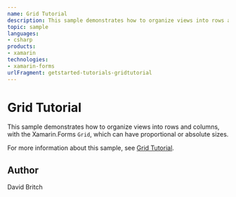 ```yaml
---
name: Grid Tutorial
description: This sample demonstrates how to organize views into rows and columns, with the Xamarin.Forms Grid, which can have proportional or absolute sizes.
topic: sample
languages:
- csharp
products:
- xamarin
technologies:
- xamarin-forms
urlFragment: getstarted-tutorials-gridtutorial
---
```

Grid Tutorial
==============

This sample demonstrates how to organize views into rows and columns, with the Xamarin.Forms `Grid`, which can have proportional or absolute sizes.

For more information about this sample, see [Grid Tutorial](https://docs.microsoft.com/xamarin/get-started/tutorials/grid/).

Author
------

David Britch
